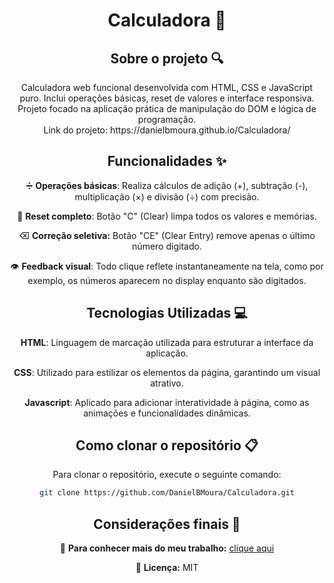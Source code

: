 <div align="center">
<h1 align="center">  Calculadora 📱 </h1>

## Sobre o projeto 🔍

<p align="center">
Calculadora web funcional desenvolvida com HTML, CSS e JavaScript puro. Inclui operações básicas, reset de valores e interface responsiva. Projeto focado na aplicação prática de manipulação do DOM e lógica de programação.<br>
Link do projeto: https://danielbmoura.github.io/Calculadora/
</p>

## Funcionalidades ✨

➗ **Operações básicas**:  Realiza cálculos de adição (+), subtração (-), multiplicação (×) e divisão (÷) com precisão.  

🔄 **Reset completo**: Botão "C" (Clear) limpa todos os valores e memórias.  

⌫ **Correção seletiva:** Botão "CE" (Clear Entry) remove apenas o último número digitado.  

👁️ **Feedback visual**: Todo clique reflete instantaneamente na tela, como por exemplo, os números aparecem no display enquanto são digitados.

## Tecnologias Utilizadas 💻

**HTML**: Linguagem de marcação utilizada para estruturar a interface da aplicação.

**CSS**: Utilizado para estilizar os elementos da página, garantindo um visual atrativo.

**Javascript**: Aplicado para adicionar interatividade à página, como as animações e funcionalidades dinâmicas. 

## Como clonar o repositório 📋

Para clonar o repositório, execute o seguinte comando:

```bash
git clone https://github.com/DanielBMoura/Calculadora.git
```

## Considerações finais 📝

🔗 **Para conhecer mais do meu trabalho:** [clique aqui](https://www.linkedin.com/in/daniel-borazo-de-moura-b4a995356/)

📜 **Licença:** MIT

 </div>
